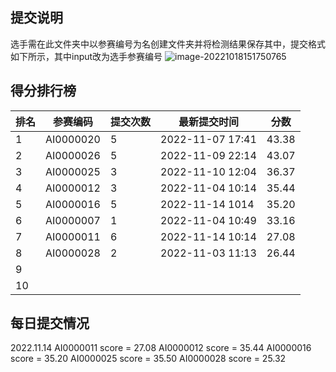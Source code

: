## 提交说明

选手需在此文件夹中以参赛编号为名创建文件夹并将检测结果保存其中，提交格式如下所示，其中input改为选手参赛编号
![image-20221018151750765](https://user-images.githubusercontent.com/69101221/196369534-511fb2f1-499d-4563-ad26-47bfb904e68c.png)

## 得分排行榜

| 排名 | 参赛编码  | 提交次数 | 最新提交时间     | 分数  |
| ---- | --------- | -------- | ---------------- | ----- |
| 1    | AI0000020 | 5        | 2022-11-07 17:41 | 43.38 |
| 2    | AI0000026 | 5       | 2022-11-09 22:14 | 43.07 |
| 3    | AI0000025 | 3        | 2022-11-10 12:04 | 36.37 |
| 4    | AI0000012 | 3        | 2022-11-04 10:14 | 35.44 |
| 5    | AI0000016 | 5        | 2022-11-14 1014  | 35.20 |
| 6    | AI0000007 | 1        | 2022‎-11‎-‎04‎ 10:49 | 33.16 |
| 7    | AI0000011 | 6        | 2022-11-14 10:14 | 27.08 |
| 8   | AI0000028 | 2        | 2022‎-11‎-‎03‎ 11:13 | 26.44 |
| 9    |           |          |                  |       |
| 10   |           |          |                  |       |

## 每日提交情况

2022.11.14
AI0000011 score = 27.08
AI0000012 score = 35.44
AI0000016 score = 35.20
AI0000025 score = 35.50
AI0000028 score = 25.32

